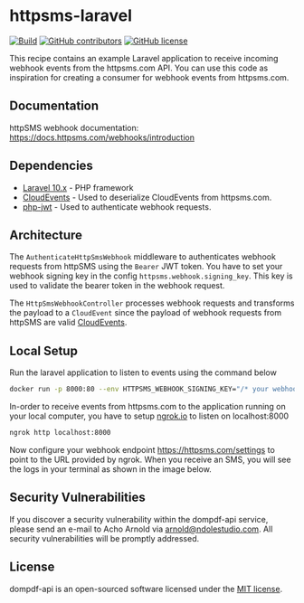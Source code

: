 httpsms-laravel
===============

[![Build](https://github.com/NdoleStudio/httpsms-recipes/actions/workflows/ci.yml/badge.svg)](https://github.com/NdoleStudio/httpsms-recipes/actions/workflows/ci.yml)
[![GitHub contributors](https://img.shields.io/github/contributors/NdoleStudio/httpsms-recipes)](https://github.com/NdoleStudio/httpsms-recipes/graphs/contributors)
[![GitHub license](https://img.shields.io/github/license/NdoleStudio/httpsms-recipes?color=brightgreen)](https://github.com/NdoleStudio/httpsms-recipes/blob/master/LICENSE)

This recipe contains an example Laravel application to receive incoming webhook events from the  httpsms.com API. 
You can use this code as inspiration for creating a consumer for webhook events from httpsms.com.

## Documentation

httpSMS webhook documentation: https://docs.httpsms.com/webhooks/introduction

## Dependencies

- [Laravel 10.x](https://laravel.com/docs/10.x) - PHP framework
- [CloudEvents](https://github.com/cloudevents/sdk-php) - Used to deserialize CloudEvents from httpsms.com.
- [php-jwt](https://github.com/firebase/php-jwt) - Used to authenticate webhook requests.


## Architecture

The `AuthenticateHttpSmsWebhook` middleware to authenticates webhook requests from httpSMS using the `Bearer` JWT token.
You have to set your webhook signing key in the config `httpsms.webhook.signing_key`. This key is used to validate the 
bearer token in the webhook request. 

The `HttpSmsWebhookController` processes webhook requests and transforms the payload to a `CloudEvent` since the payload 
of webhook requests from httpSMS are valid [CloudEvents](https://cloudevents.io/).


## Local Setup

Run the laravel application to listen to events using the command below

```bash
docker run -p 8000:80 --env HTTPSMS_WEBHOOK_SIGNING_KEY="/* your webhook signing key */"  ndolestudio/httpsms-laravel
```

In-order to receive events from httpsms.com to the application running on your local computer, you have to setup
[ngrok.io](https://ngrok.io) to listen on localhost:8000

```bash
ngrok http localhost:8000
```

Now configure your webhook endpoint https://httpsms.com/settings to point to the URL provided by ngrok.
When you receive an SMS, you will see the logs in your terminal as shown in the image below.


## Security Vulnerabilities

If you discover a security vulnerability within the dompdf-api service, please send an e-mail to Acho Arnold via 
[arnold@ndolestudio.com](mailto:arnold@ndolestudio.com). All security vulnerabilities will be promptly addressed.

## License

dompdf-api is an open-sourced software licensed under the [MIT license](https://opensource.org/licenses/MIT).

